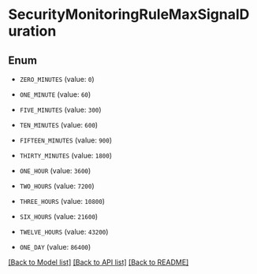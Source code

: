 # SecurityMonitoringRuleMaxSignalDuration

## Enum

- `ZERO_MINUTES` (value: `0`)

- `ONE_MINUTE` (value: `60`)

- `FIVE_MINUTES` (value: `300`)

- `TEN_MINUTES` (value: `600`)

- `FIFTEEN_MINUTES` (value: `900`)

- `THIRTY_MINUTES` (value: `1800`)

- `ONE_HOUR` (value: `3600`)

- `TWO_HOURS` (value: `7200`)

- `THREE_HOURS` (value: `10800`)

- `SIX_HOURS` (value: `21600`)

- `TWELVE_HOURS` (value: `43200`)

- `ONE_DAY` (value: `86400`)

[[Back to Model list]](../README.md#documentation-for-models) [[Back to API list]](../README.md#documentation-for-api-endpoints) [[Back to README]](../README.md)
